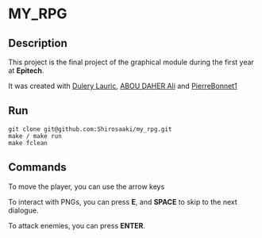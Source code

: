 # MY_RPG

## Description

This project is the final project of the graphical module during the first year at **Epitech**.

It was created with [Dulery Lauric](https://github.com/Dulery), [ABOU DAHER Ali](https://github.com/aliad9802) and [PierreBonnet1](https://github.com/PierreBonnet1)

## Run

```
git clone git@github.com:Shirosaaki/my_rpg.git
make / make run
make fclean
```

## Commands

To move the player, you can use the arrow keys

To interact with PNGs, you can press **E**, and **SPACE** to skip to the next dialogue.

To attack enemies, you can press **ENTER**.
